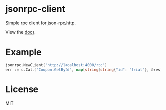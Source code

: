 # jsonrpc-client

Simple rpc client for json-rpc/http.

View the [docs](http://godoc.org/github.com/gohttp/jsonrpc-client).

# Example

``` go
jsonrpc.NewClient("http://localhost:4000/rpc")
err := c.Call("Coupon.GetById", map[string]string{"id": "trial"}, &res)
```

# License

MIT
